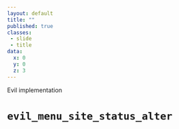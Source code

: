 ```yaml
---
layout: default
title: ""
published: true
classes:
 - slide
 - title
data:
  x: 0
  y: 0
  z: 3
---
```


<div class="section-label">Evil implementation</div>
<h1><code>evil_menu_site_status_alter</code></h1>

